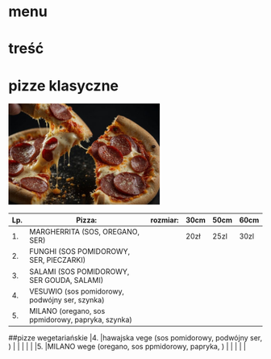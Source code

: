 # menu
# treść
# pizze klasyczne

<img src="img/ai-generated-8699605_640.jpg" width = 300>

|Lp.|Pizza:                                                   |rozmiar: |30cm |50cm |60cm |
|---|---------------------------------------------------------|---------|-----|-----|-----|
|1. |MARGHERRITA (SOS, OREGANO, SER)                          |         |20zł |25zl |30zl |
|2. |FUNGHI (SOS POMIDOROWY, SER, PIECZARKI)                  |         |     |     |     |
|3. |SALAMI (SOS POMIDOROWY, SER GOUDA, SALAMI)               |         |     |     |     |
|4. |VESUWIO (sos pomidorowy, podwójny ser, szynka)           |         |     |     |     |
|5. |MILANO (oregano, sos ppmidorowy, papryka, szynka)        |         |     |     |     |

##pizze wegetariańskie
|4. |hawajska vege (sos pomidorowy, podwójny ser, )           |         |     |     |     |
|5. |MILANO wege (oregano, sos ppmidorowy, papryka,  )        |         |     |     |     |
